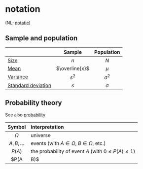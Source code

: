 # notation

(NL: [notatie](../nl/notatie.md))

## Sample and population

|                                    |     Sample     | Population |
| :--------------------------------- | :------------: | :--------: |
| [Size](sample.md)                  |      $n$       |    $N$     |
| [Mean](mean.md.md)                 | $\overline{x}$ |   $\mu$    |
| [Variance](variance.md.md)         |     $s^2$      | $\sigma^2$ |
| [Standard deviation](variantie.md) |      $s$       |  $\sigma$  |

## Probability theory

See also [probability](probability.md)

|     Symbol     | Interpretation                                           |
| :------------: | :------------------------------------------------------- |
|    $\Omega$    | universe                                                 |
| $A, B, \ldots$ | events (with $A \in \Omega$, $B \in \Omega$, etc.)       |
|     $P(A)$     | the probability of event $A$ (with $0 \leq P(A) \leq 1$) |
|    $P(A|B)$    | the probability of $A$ if $B$ occurs                     |
